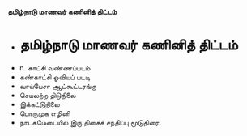 **தமிழ்நாடு மாணவர் கணினித் திட்டம்**
- # தமிழ்நாடு மாணவர் கணினித் திட்டம்
- n. காட்சி வண்ணப்படம்
- கண்காட்சி ஓவியப் படடி
- வாய்பேசா ஆட்கூட்டரங்கு
- செயலற்ற திடுநிலை
- இக்கட்டுநிலை
- பொருமுக எழினி
- நாடகமேடையில் இரு திசைச் சந்திப்பு மூடுதிரை.


